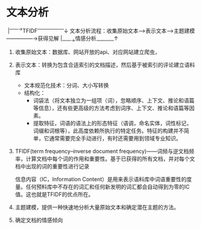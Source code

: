 # 文本分析

​									 |<sup>——→</sup>TFIDF<sup>——————</sup>↓
文本分析流程：收集原始文本——>表示文本——>主题建模—————→获得见解
​									 |<sub>——→</sub>情感分析<sub>————</sub>↑

1. 收集原始文本：数据库、网站开放的api、对应网站建立爬虫，

2. 表示文本：转换为包含合适索引的文档描述，然后基于被索引的评论建立语料库
   - 文本规范化技术：分词、大小写转换
   - 结构化：
     - 词袋法（将文本独立为一组项（词），忽略顺序、上下文、推论和语篇等信息），还有些更高级的方法考虑到词序、上下文、推论和语篇等因素。
     - 提取特征，词语的语法上的形态特征（语调，命名实体，词性标记，词缀和词根等），此高度依赖所执行的特定任务。特征的构建并不简单，它通常需要完全手动进行，有时还需要用到领域专业知识。

3. TFIDF(term frequency–inverse document frequency)——词频与逆文档频率，计算文档中每个词的作用和重要性。基于已获得的所有文档，并对每个文档中出现的词的重要性进行记录

   信息内容（IC，Information Content）是用来表示语料库中词语重要性的度量。任何预料库中不存在的词汇和任何新发明的词汇都会自动得到为零的IC值。这也就是TFIDF的优点所在。

4. 主题建模，提供一种快速地分析大量原始文本和确定潜在主题的方法。

5. 确定文档的情感倾向

   







